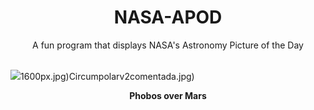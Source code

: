 <div align="center">
  <h1>
    NASA-APOD
  </h1>
</div>
  
<div align="center">
  A fun program that displays NASA's Astronomy Picture of the Day
</div>

<br>

![](https://apod.nasa.gov/apod/image/2307/PhobosMars_MarsExpress_1500.jpg)1600px.jpg)Circumpolarv2comentada.jpg)

<p align = "center">
  <b>Phobos over Mars</b>
</p>
